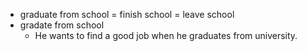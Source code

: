 - graduate from school = finish school = leave school
- gradate from school
	- He wants to find a good job when he graduates from university.